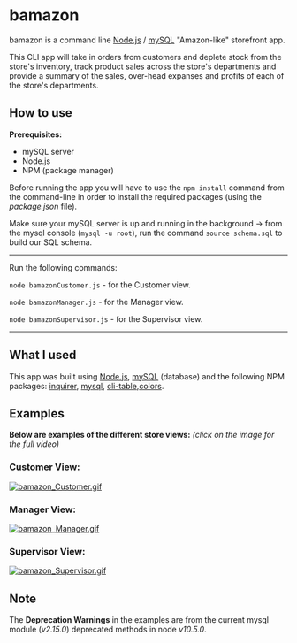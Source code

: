 # bamazon

bamazon is a command line [Node.js](https://nodejs.org/en/) / [mySQL](https://www.mysql.com/) "Amazon-like" storefront app.

This CLI app will take in orders from customers and deplete stock from the store's inventory, track product sales across the store's departments and provide a summary of the sales, over-head expanses and profits of each of the store's departments.

## How to use

**Prerequisites:**

* mySQL server
* Node.js
* NPM (package manager)

Before running the app you will have to use the `npm install` command from the command-line in order to install the required packages (using the _package.json_ file).

Make sure your mySQL server is up and running in the background -> from the mysql console (`mysql -u root`), run the command `source schema.sql` to build our SQL schema.

---

Run the following commands:

`node bamazonCustomer.js` - for the Customer view.

`node bamazonManager.js` - for the Manager view.

`node bamazonSupervisor.js` - for the Supervisor view.

---

## What I used

This app was built using [Node.js](https://nodejs.org/en/), [mySQL](https://www.mysql.com/) (database) and the following NPM packages:
[inquirer](https://www.npmjs.com/package/inquirer), [mysql](https://www.npmjs.com/package/mysql), [cli-table](https://www.npmjs.com/package/cli-table),[colors](https://www.npmjs.com/package/colors).

## Examples

**Below are examples of the different store views:** _(click on the image for the full video)_

### Customer View:

[![bamazon_Customer.gif](https://s8.postimg.cc/c38ci1rlx/bamazon_Customer.gif)](https://youtu.be/cKullh4pPqQ)

### Manager View:

[![bamazon_Manager.gif](https://s8.postimg.cc/gcd2kb2lx/bamazon_Manager.gif)](https://youtu.be/o5I7rBO1v5k)

### Supervisor View:

[![bamazon_Supervisor.gif](https://s8.postimg.cc/cfzqocchh/bamazon_Supervisor.gif)](https://youtu.be/Q20lfLzt8ig)

## Note

The **Deprecation Warnings** in the examples are from the current mysql module (_v2.15.0_) deprecated methods in node _v10.5.0_.